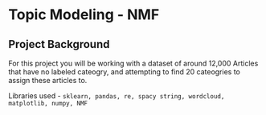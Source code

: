 # Topic Modeling - NMF


## Project Background
For this project you will be working with a dataset of around 12,000 Articles that have no labeled cateogry, and attempting to find 20 cateogries to assign these articles to.

Libraries used - `sklearn, pandas, re, spacy string, wordcloud, matplotlib, numpy, NMF`